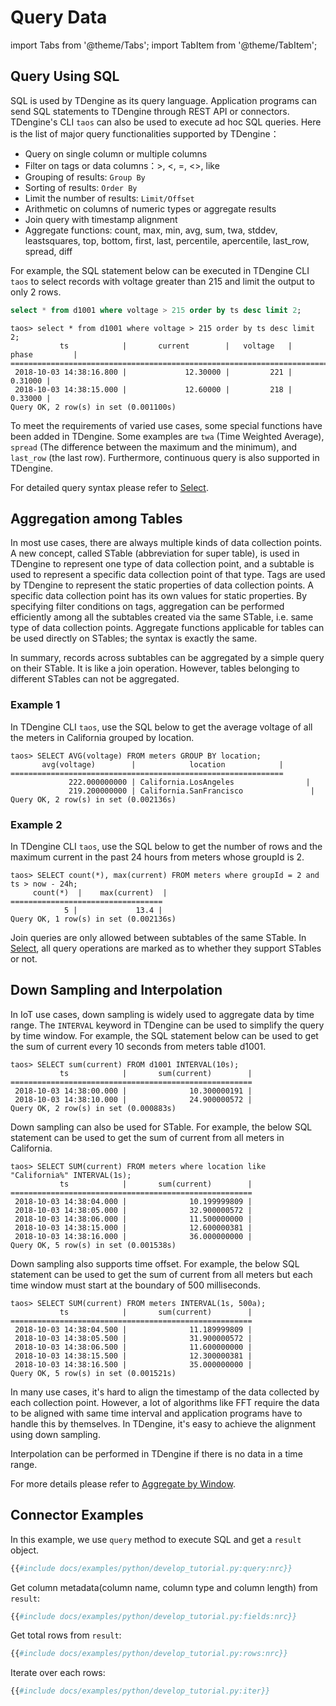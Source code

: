 # Query Data

import Tabs from '@theme/Tabs';
import TabItem from '@theme/TabItem';

## Query Using SQL

SQL is used by TDengine as its query language. Application programs can send SQL statements to TDengine through REST API or connectors. TDengine's CLI `taos` can also be used to execute ad hoc SQL queries. Here is the list of major query functionalities supported by TDengine：

- Query on single column or multiple columns
- Filter on tags or data columns：>, <, =, <\>, like
- Grouping of results: `Group By`
- Sorting of results: `Order By`
- Limit the number of results: `Limit/Offset`
- Arithmetic on columns of numeric types or aggregate results
- Join query with timestamp alignment
- Aggregate functions: count, max, min, avg, sum, twa, stddev, leastsquares, top, bottom, first, last, percentile, apercentile, last_row, spread, diff

For example, the SQL statement below can be executed in TDengine CLI `taos` to select records with voltage greater than 215 and limit the output to only 2 rows.

```sql
select * from d1001 where voltage > 215 order by ts desc limit 2;
```

```title=Output
taos> select * from d1001 where voltage > 215 order by ts desc limit 2;
           ts            |       current        |   voltage   |        phase         |
======================================================================================
 2018-10-03 14:38:16.800 |             12.30000 |         221 |              0.31000 |
 2018-10-03 14:38:15.000 |             12.60000 |         218 |              0.33000 |
Query OK, 2 row(s) in set (0.001100s)
```

To meet the requirements of varied use cases, some special functions have been added in TDengine. Some examples are `twa` (Time Weighted Average), `spread` (The difference between the maximum and the minimum), and `last_row` (the last row). Furthermore, continuous query is also supported in TDengine.

For detailed query syntax please refer to [Select](/taos-sql/select).

## Aggregation among Tables

In most use cases, there are always multiple kinds of data collection points. A new concept, called STable (abbreviation for super table), is used in TDengine to represent one type of data collection point, and a subtable is used to represent a specific data collection point of that type. Tags are used by TDengine to represent the static properties of data collection points. A specific data collection point has its own values for static properties. By specifying filter conditions on tags, aggregation can be performed efficiently among all the subtables created via the same STable, i.e. same type of data collection points. Aggregate functions applicable for tables can be used directly on STables; the syntax is exactly the same.

In summary, records across subtables can be aggregated by a simple query on their STable. It is like a join operation. However, tables belonging to different STables can not be aggregated. 

### Example 1

In TDengine CLI `taos`, use the SQL below to get the average voltage of all the meters in California grouped by location.

```
taos> SELECT AVG(voltage) FROM meters GROUP BY location;
       avg(voltage)        |            location            |
=============================================================
             222.000000000 | California.LosAngeles                |
             219.200000000 | California.SanFrancisco               |
Query OK, 2 row(s) in set (0.002136s)
```

### Example 2

In TDengine CLI `taos`, use the SQL below to get the number of rows and the maximum current in the past 24 hours from meters whose groupId is 2.

```
taos> SELECT count(*), max(current) FROM meters where groupId = 2 and ts > now - 24h;
     count(*)  |    max(current)  |
==================================
            5 |             13.4 |
Query OK, 1 row(s) in set (0.002136s)
```

Join queries are only allowed between subtables of the same STable. In [Select](/taos-sql/select), all query operations are marked as to whether they support STables or not.

## Down Sampling and Interpolation

In IoT use cases, down sampling is widely used to aggregate data by time range. The `INTERVAL` keyword in TDengine can be used to simplify the query by time window. For example, the SQL statement below can be used to get the sum of current every 10 seconds from meters table d1001.

```
taos> SELECT sum(current) FROM d1001 INTERVAL(10s);
           ts            |       sum(current)        |
======================================================
 2018-10-03 14:38:00.000 |              10.300000191 |
 2018-10-03 14:38:10.000 |              24.900000572 |
Query OK, 2 row(s) in set (0.000883s)
```

Down sampling can also be used for STable. For example, the below SQL statement can be used to get the sum of current from all meters in California.

```
taos> SELECT SUM(current) FROM meters where location like "California%" INTERVAL(1s);
           ts            |       sum(current)        |
======================================================
 2018-10-03 14:38:04.000 |              10.199999809 |
 2018-10-03 14:38:05.000 |              32.900000572 |
 2018-10-03 14:38:06.000 |              11.500000000 |
 2018-10-03 14:38:15.000 |              12.600000381 |
 2018-10-03 14:38:16.000 |              36.000000000 |
Query OK, 5 row(s) in set (0.001538s)
```

Down sampling also supports time offset. For example, the below SQL statement can be used to get the sum of current from all meters but each time window must start at the boundary of 500 milliseconds.

```
taos> SELECT SUM(current) FROM meters INTERVAL(1s, 500a);
           ts            |       sum(current)        |
======================================================
 2018-10-03 14:38:04.500 |              11.189999809 |
 2018-10-03 14:38:05.500 |              31.900000572 |
 2018-10-03 14:38:06.500 |              11.600000000 |
 2018-10-03 14:38:15.500 |              12.300000381 |
 2018-10-03 14:38:16.500 |              35.000000000 |
Query OK, 5 row(s) in set (0.001521s)
```

In many use cases, it's hard to align the timestamp of the data collected by each collection point. However, a lot of algorithms like FFT require the data to be aligned with same time interval and application programs have to handle this by themselves. In TDengine, it's easy to achieve the alignment using down sampling.

Interpolation can be performed in TDengine if there is no data in a time range.

For more details please refer to [Aggregate by Window](/taos-sql/interval).

## Connector Examples

<Tabs>
<TabItem value="python" label="Python">

In this example, we use `query` method to execute SQL and get a `result` object. 

```python
{{#include docs/examples/python/develop_tutorial.py:query:nrc}}
```

Get column metadata(column name, column type and column length) from `result`:

```python
{{#include docs/examples/python/develop_tutorial.py:fields:nrc}}
```

Get total rows from `result`:

```python
{{#include docs/examples/python/develop_tutorial.py:rows:nrc}}
```

Iterate over each rows: 

```python
{{#include docs/examples/python/develop_tutorial.py:iter}}
```

</TabItem>
<TabItem value="java" label="Java">
</TabItem>
<TabItem value="go" label="Go">
</TabItem>
<TabItem value="rust" label="Rust">
</TabItem>
<TabItem value="node" label="Node.js">
</TabItem>
</Tabs>